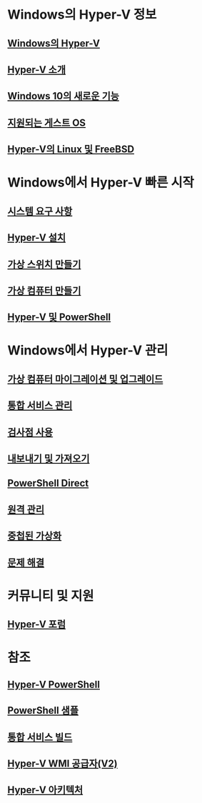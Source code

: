 # Windows의 Hyper-V 정보

## [Windows의 Hyper-V](./windows_welcome.md)

## [Hyper-V 소개](./about/hyperv_on_windows.md)

## [Windows 10의 새로운 기능](./about/whats_new.md)

## [지원되는 게스트 OS](about/supported_guest_os.md)

## [Hyper-V의 Linux 및 FreeBSD](https://technet.microsoft.com/library/dn531030.aspx)

# Windows에서 Hyper-V 빠른 시작

## [시스템 요구 사항](quick_start/walkthrough_compatibility.md)

## [Hyper-V 설치](quick_start/walkthrough_install.md)

## [가상 스위치 만들기](quick_start/walkthrough_virtual_switch.md)

## [가상 컴퓨터 만들기](quick_start/walkthrough_create_vm.md)

## [Hyper-V 및 PowerShell](quick_start/walkthrough_powershell.md)

# Windows에서 Hyper-V 관리

## [가상 컴퓨터 마이그레이션 및 업그레이드](user_guide/migrating_vms.md)

## [통합 서비스 관리](user_guide/managing_ics.md)

## [검사점 사용](user_guide/checkpoints.md)

## [내보내기 및 가져오기](user_guide/export_import.md)

## [PowerShell Direct](user_guide/vmsession.md)

## [원격 관리](user_guide/remote_host_management.md)

## [중첩된 가상화](user_guide/nesting.md)

## [문제 해결](user_guide/troubleshooting.md)

# 커뮤니티 및 지원

## [Hyper-V 포럼](https://social.technet.microsoft.com/Forums/windowsserver/en-US/home?forum=winserverhyperv)

# 참조

## [Hyper-V PowerShell](https://technet.microsoft.com/library/hh848559.aspx)

## [PowerShell 샘플](develop/powershell_snippets.md)

## [통합 서비스 빌드](develop/make_mgmt_service.md)

## [Hyper-V WMI 공급자(V2)](https://msdn.microsoft.com/library/hh850319.aspx)

## [Hyper-V 아키텍처](https://msdn.microsoft.com/en-us/library/cc768520(v=bts.10).aspx)


<!--HONumber=Feb16_HO2-->
